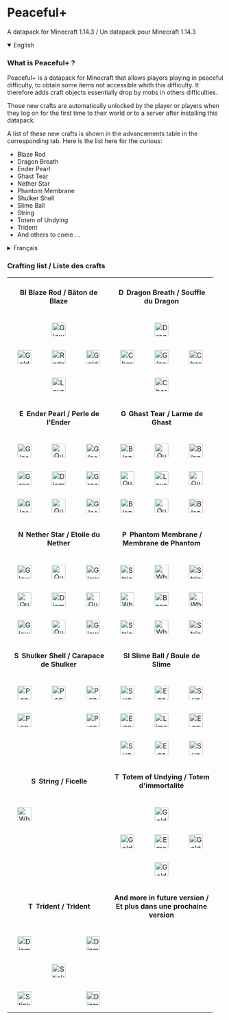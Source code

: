 # Peaceful+
A datapack for Minecraft 1.14.3 / Un datapack pour Minecraft 1.14.3

<details open>
  <summary>English</summary>
  
### What is Peaceful+ ?
Peaceful+ is a datapack for Minecraft that allows players playing in peaceful difficulty, to obtain some items not accessible whith this difficulty. It therefore adds craft objects essentially drop by mobs in others difficulties.

Those new crafts are automatically unlocked by the player or players when they log on for the first time to their world or to a server after installing this datapack.

A list of these new crafts is shown in the advancements table in the corresponding tab. Here is the list here for the curious:

- Blaze Rod
- Dragon Breath
- Ender Pearl
- Ghast Tear
- Nether Star
- Phantom Membrane
- Shulker Shell
- Slime Ball
- String
- Totem of Undying
- Trident
- And others to come ...

</details>

<details>
  <summary>Français</summary>

### Qu'est que Peaceful+ ?
Peaceful+ est un datapack pour Minecraft qui permet aux joueurs jouant en difficulté paisible, d'obtenir certains items non accessibles avec cette difficulté. Il rajoute donc des craft d'objets essentiellement laisser par les mobs dans les autres difficultés.

Ces nouveaux crafts sont automatiquement débloqués par le ou les joueurs lorsqu'ils se connectent pour la première fois sur leur monde ou sur un serveur après l'installation de ce datapack.

Une liste de ces nouveaux crafts vous est indiqué dans le tableau des progrès dans l'onglet correspondant. En voici la liste ici pour les curieux :

- Bâton de Blaze (Blaze Rod)
- Souffle de dragon (Dragon Breath)
- Perles de l'Ender (Ender Pearl)
- Larme de Ghast (Ghast Tear)
- Etoile du Nether (Nether Star)
- Membrane de Phantom (Phantom Membrane)
- Carapace de Shulker (Shulker Shell)
- Boule de Slime (Slime Ball)
- Ficelle (String)
- Totem d'immortalité (Totem of Undying)
- Trident (Trident)
- Et d'autres à venir ...

</details>

### Crafting list / Liste des crafts

<table align="center">
  
  <tr height="64px">
    <td colspan=3 align="center"><h4><img src="https://gamepedia.cursecdn.com/minecraft_fr_gamepedia/3/3a/B%C3%A2ton_de_Blaze.png?version=6bef504800ee17e512a09a3fcecf1b50" width="16" alt="Blaze Rod"> Blaze Rod / Bâton de Blaze</h4></td>
    <td colspan=3 align="center"><h4><img src="https://gamepedia.cursecdn.com/minecraft_fr_gamepedia/1/19/Souffle_de_dragon.png?version=933f0f7b954b4bc211d1792891d45a12" width="16" alt="Dragon Breath"> Dragon Breath / Souffle du Dragon</h4></td>
  </tr>
  
  <tr height="64px">
    <td width="64px" align="center"></td>
    <td width="64px" align="center"><img src="https://gamepedia.cursecdn.com/minecraft_fr_gamepedia/f/f7/Poudre_lumineuse.png?version=5bbc14436d953c8c44d0ce448c5abe9b" width="32" alt="Glowstone Dust"></td>
    <td width="64px" align="center"></td>
    <td width="64px" align="center"></td>
    <td width="64px" align="center"><img src="https://gamepedia.cursecdn.com/minecraft_fr_gamepedia/8/8d/T%C3%AAte_de_dragon.png?version=23743bdca92441e3cc9b04ec913ad3bc" width="32" alt="Dragon Head"></td>
    <td width="64px" align="center"></td>
  </tr>
  
  <tr height="64px">
    <td width="64px" align="center"><img src="https://gamepedia.cursecdn.com/minecraft_fr_gamepedia/f/f7/Lingot_d%27or.png?version=dc7e40b11247e67a0905fe5dd1827b06" width="32" alt="Gold Ingot"></td>
    <td width="64px" align="center"><img src="https://gamepedia.cursecdn.com/minecraft_fr_gamepedia/3/31/Redstone.png?version=44c3921215537100b5ad897c8d69cc52" width="32" alt="Redstone"></td>
    <td width="64px" align="center"><img src="https://gamepedia.cursecdn.com/minecraft_fr_gamepedia/f/f7/Lingot_d%27or.png?version=dc7e40b11247e67a0905fe5dd1827b06" width="32" alt="Gold Ingot"></td>
    <td width="64px" align="center"><img src="https://gamepedia.cursecdn.com/minecraft_fr_gamepedia/3/3c/Chorus.png?version=a9eba598488de1730c9debaba286d400" width="32" alt="Chorus Fruit"></td>
    <td width="64px" align="center"><img src="https://gamepedia.cursecdn.com/minecraft_fr_gamepedia/e/e8/Fiole.png?version=dc938c374c11decd23fcb46a0dfdb3ff" width="32" alt="Glass Bottle"></td>
    <td width="64px" align="center"><img src="https://gamepedia.cursecdn.com/minecraft_fr_gamepedia/3/3c/Chorus.png?version=a9eba598488de1730c9debaba286d400" width="32" alt="Chorus Fruit"></td>
   </tr>
   
   <tr height="64px">
    <td width="64px" align="center"></td>
    <td width="64px" align="center"><img src="https://gamepedia.cursecdn.com/minecraft_fr_gamepedia/5/5d/Seau_de_lave.png?version=37e983b003ef3d274523c02dc9af0d77" width="32" alt="Lava Bucket"></td>
    <td width="64px" align="center"></td>
    <td width="64px" align="center"></td>
    <td width="64px" align="center"><img src="https://gamepedia.cursecdn.com/minecraft_fr_gamepedia/3/3c/Chorus.png?version=a9eba598488de1730c9debaba286d400" width="32" alt="Chorus Fruit"></td>
    <td width="64px" align="center"></td>
   </tr>
   
   <tr height="64px">
    <td colspan=3 align="center"><h4><img src="https://gamepedia.cursecdn.com/minecraft_fr_gamepedia/4/41/Perle_de_l%27Ender.png?version=705fcb329ba6423bef2fac1650065be2" width="16" alt="Ender Pearl"> Ender Pearl / Perle de l'Ender</h4></td>
    <td colspan=3 align="center"><h4><img src="https://gamepedia.cursecdn.com/minecraft_fr_gamepedia/a/ac/Larme_de_Ghast.png?version=1b28e0685752cf084794ad4982841a9e" width="16" alt="Ghast Tear"> Ghast Tear / Larme de Ghast</h4></td>
  </tr>
  
  <tr height="64px">
    <td width="64px" align="center"><img src="https://gamepedia.cursecdn.com/minecraft_fr_gamepedia/archive/c/c5/20111002065309%21Vitre.png?version=c52ca9177ec341fa6d1fda6f3be6e67d" width="32" alt="Glass Pane"></td>
    <td width="64px" align="center"><img src="https://gamepedia.cursecdn.com/minecraft_fr_gamepedia/0/04/Quartz_du_Nether.png?version=b0926b4c58fcf0b1fbe49efcd5850eb5" width="32" alt="Quartz"></td>
    <td width="64px" align="center"><img src="https://gamepedia.cursecdn.com/minecraft_fr_gamepedia/archive/c/c5/20111002065309%21Vitre.png?version=c52ca9177ec341fa6d1fda6f3be6e67d" width="32" alt="Glass Pane"></td>
    <td width="64px" align="center"><img src="https://gamepedia.cursecdn.com/minecraft_fr_gamepedia/1/10/Poudre_de_Blaze.png?version=6ed164fcb09e4b18a68ca62d31b23165" width="32" alt="Blaze Powder"></td>
    <td width="64px" align="center"><img src="https://gamepedia.cursecdn.com/minecraft_fr_gamepedia/0/04/Quartz_du_Nether.png?version=b0926b4c58fcf0b1fbe49efcd5850eb5" width="32" alt="Quartz"></td>
    <td width="64px" align="center"><img src="https://gamepedia.cursecdn.com/minecraft_fr_gamepedia/1/10/Poudre_de_Blaze.png?version=6ed164fcb09e4b18a68ca62d31b23165" width="32" alt="Blaze Powder"></td>
  </tr>
  <tr height="64px">
    <td width="64px" align="center"><img src="https://gamepedia.cursecdn.com/minecraft_fr_gamepedia/3/3b/Vert_de_cactus.png?version=87fd1bd2426e33851f5a55885138a8c4" width="32" alt="Green Dye"></td>
    <td width="64px" align="center"><img src="https://gamepedia.cursecdn.com/minecraft_fr_gamepedia/6/64/Diamant.png?version=9a1d3ea72ad29d91aa6783cbb2edb04b" width="32" alt="Diamond"></td>
    <td width="64px" align="center"><img src="https://gamepedia.cursecdn.com/minecraft_fr_gamepedia/3/3b/Vert_de_cactus.png?version=87fd1bd2426e33851f5a55885138a8c4" width="32" alt="Green Dye"></td>
    <td width="64px" align="center"><img src="https://gamepedia.cursecdn.com/minecraft_fr_gamepedia/0/04/Quartz_du_Nether.png?version=b0926b4c58fcf0b1fbe49efcd5850eb5" width="32" alt="Quartz"></td>
    <td width="64px" align="center"><img src="https://gamepedia.cursecdn.com/minecraft_fr_gamepedia/5/5d/Seau_de_lave.png?version=37e983b003ef3d274523c02dc9af0d77" width="32" alt="Lava Bucket"></td>
    <td width="64px" align="center"><img src="https://gamepedia.cursecdn.com/minecraft_fr_gamepedia/0/04/Quartz_du_Nether.png?version=b0926b4c58fcf0b1fbe49efcd5850eb5" width="32" alt="Quartz"></td>
  </tr>
  <tr height="64px">
    <td width="64px" align="center"><img src="https://gamepedia.cursecdn.com/minecraft_fr_gamepedia/archive/c/c5/20111002065309%21Vitre.png?version=c52ca9177ec341fa6d1fda6f3be6e67d" width="32" alt="Glass Pane"></td>
    <td width="64px" align="center"><img src="https://gamepedia.cursecdn.com/minecraft_fr_gamepedia/0/04/Quartz_du_Nether.png?version=b0926b4c58fcf0b1fbe49efcd5850eb5" width="32" alt="Quartz"></td>
    <td width="64px" align="center"><img src="https://gamepedia.cursecdn.com/minecraft_fr_gamepedia/archive/c/c5/20111002065309%21Vitre.png?version=c52ca9177ec341fa6d1fda6f3be6e67d" width="32" alt="Glass Pane"></td>
    <td width="64px" align="center"><img src="https://gamepedia.cursecdn.com/minecraft_fr_gamepedia/1/10/Poudre_de_Blaze.png?version=6ed164fcb09e4b18a68ca62d31b23165" width="32" alt="Blaze Powder"></td>
    <td width="64px" align="center"><img src="https://gamepedia.cursecdn.com/minecraft_fr_gamepedia/0/04/Quartz_du_Nether.png?version=b0926b4c58fcf0b1fbe49efcd5850eb5" width="32" alt="Quartz"></td>
    <td width="64px" align="center"><img src="https://gamepedia.cursecdn.com/minecraft_fr_gamepedia/1/10/Poudre_de_Blaze.png?version=6ed164fcb09e4b18a68ca62d31b23165" width="32" alt="Blaze Powder"></td>
  </tr>
  
  <tr height="64px">
    <td colspan=3 align="center"><h4><img src="https://gamepedia.cursecdn.com/minecraft_fr_gamepedia/1/16/%C3%89toile_du_Nether.png?version=987b1dc5ec97218f68fe3004ffd7cfc9" width="16" alt="Nether Star"> Nether Star / Etoile du Nether</h4></td>
    <td colspan=3 align="center"><h4><img src="https://gamepedia.cursecdn.com/minecraft_fr_gamepedia/5/5b/Membrane_de_Phantom.png?version=a3a5b45dd3327cdf02e44252667d7c9d" width="16" alt="Phantom Membrane"> Phantom Membrane / Membrane de Phantom</h4></td>
  </tr>
  
  <tr height="64px">
    <td width="64px" align="center"><img src="https://gamepedia.cursecdn.com/minecraft_fr_gamepedia/f/f7/Poudre_lumineuse.png?version=5bbc14436d953c8c44d0ce448c5abe9b" width="32" alt="Glowstone Dust"></td>
    <td width="64px" align="center"><img src="https://gamepedia.cursecdn.com/minecraft_fr_gamepedia/0/04/Quartz_du_Nether.png?version=b0926b4c58fcf0b1fbe49efcd5850eb5" width="32" alt="Quartz"></td>
    <td width="64px" align="center"><img src="https://gamepedia.cursecdn.com/minecraft_fr_gamepedia/f/f7/Poudre_lumineuse.png?version=5bbc14436d953c8c44d0ce448c5abe9b" width="32" alt="Glowstone Dust"></td>
    <td width="64px" align="center"><img src="https://gamepedia.cursecdn.com/minecraft_fr_gamepedia/c/ce/Ficelle.png?version=aa82ab92f0167c6282e545e69ca96417" width="32" alt="String"></td>
    <td width="64px" align="center"><img src="https://gamepedia.cursecdn.com/minecraft_fr_gamepedia/9/98/Laine_blanche.png?version=5aa8e15785a98529547805bbca962b8a" width="32" alt="White Wool"></td>
    <td width="64px" align="center"><img src="https://gamepedia.cursecdn.com/minecraft_fr_gamepedia/c/ce/Ficelle.png?version=aa82ab92f0167c6282e545e69ca96417" width="32" alt="String"></td>
  </tr>
  <tr height="64px">
    <td width="64px" align="center"><img src="https://gamepedia.cursecdn.com/minecraft_fr_gamepedia/0/04/Quartz_du_Nether.png?version=b0926b4c58fcf0b1fbe49efcd5850eb5" width="32" alt="Quartz"></td>
    <td width="64px" align="center"><img src="https://gamepedia.cursecdn.com/minecraft_fr_gamepedia/b/b7/Bloc_de_diamant.png?version=df71b8e28c4841197467b7c877b12372" width="32" alt="Diamond Block"></td>
    <td width="64px" align="center"><img src="https://gamepedia.cursecdn.com/minecraft_fr_gamepedia/0/04/Quartz_du_Nether.png?version=b0926b4c58fcf0b1fbe49efcd5850eb5" width="32" alt="Quartz"></td>
    <td width="64px" align="center"><img src="https://gamepedia.cursecdn.com/minecraft_fr_gamepedia/9/98/Laine_blanche.png?version=5aa8e15785a98529547805bbca962b8a" width="32" alt="White Wool"></td>
    <td width="64px" align="center"><img src="https://gamepedia.cursecdn.com/minecraft_fr_gamepedia/d/d1/Banni%C3%A8re_blanche.png?version=9e737315d2d3167ea389d9df7e92b410" height="32" alt="Banners" align="center"></td>
    <td width="64px" align="center"><img src="https://gamepedia.cursecdn.com/minecraft_fr_gamepedia/9/98/Laine_blanche.png?version=5aa8e15785a98529547805bbca962b8a" width="32" alt="White Wool"></td>
  </tr>
  <tr height="64px">
    <td width="64px" align="center"><img src="https://gamepedia.cursecdn.com/minecraft_fr_gamepedia/f/f7/Poudre_lumineuse.png?version=5bbc14436d953c8c44d0ce448c5abe9b" width="32" alt="Glowstone Dust"></td>
    <td width="64px" align="center"><img src="https://gamepedia.cursecdn.com/minecraft_fr_gamepedia/0/04/Quartz_du_Nether.png?version=b0926b4c58fcf0b1fbe49efcd5850eb5" width="32" alt="Quartz"></td>
    <td width="64px" align="center"><img src="https://gamepedia.cursecdn.com/minecraft_fr_gamepedia/f/f7/Poudre_lumineuse.png?version=5bbc14436d953c8c44d0ce448c5abe9b" width="32" alt="Glowstone Dust"></td>
    <td width="64px" align="center"><img src="https://gamepedia.cursecdn.com/minecraft_fr_gamepedia/c/ce/Ficelle.png?version=aa82ab92f0167c6282e545e69ca96417" width="32" alt="String"></td>
    <td width="64px" align="center"><img src="https://gamepedia.cursecdn.com/minecraft_fr_gamepedia/9/98/Laine_blanche.png?version=5aa8e15785a98529547805bbca962b8a" width="32" alt="White Wool"></td>
    <td width="64px" align="center"><img src="https://gamepedia.cursecdn.com/minecraft_fr_gamepedia/c/ce/Ficelle.png?version=aa82ab92f0167c6282e545e69ca96417" width="32" alt="String"></td>
  </tr>
  
  <tr height="64px">
    <td colspan=3 align="center"><h4><img src="https://gamepedia.cursecdn.com/minecraft_fr_gamepedia/a/ac/Carapace_de_Shulker.png?version=0c72f1545dc3b36aa95a28e2e6792a89" width="16" alt="Shulker Shell"> Shulker Shell / Carapace de Shulker</h4></td>
    <td colspan=3 align="center"><h4><img src="https://gamepedia.cursecdn.com/minecraft_fr_gamepedia/0/06/Boule_de_Slime.png?version=ef5699153c639f69fe6de3558e3aabe3" width="16" alt="Slime Ball"> Slime Ball / Boule de Slime</h4></td>
  </tr>
  
  <tr height="64px">
    <td width="64px" align="center"><img src="https://gamepedia.cursecdn.com/minecraft_fr_gamepedia/b/b0/Chorus_%C3%A9clat%C3%A9.png?version=0236a5194924e007bb117a557d1e0e48" width="32" alt="Popped Chorus Fruit"></td>
    <td width="64px" align="center"><img src="https://gamepedia.cursecdn.com/minecraft_fr_gamepedia/b/b0/Chorus_%C3%A9clat%C3%A9.png?version=0236a5194924e007bb117a557d1e0e48" width="32" alt="Popped Chorus Fruit"></td>
    <td width="64px" align="center"><img src="https://gamepedia.cursecdn.com/minecraft_fr_gamepedia/b/b0/Chorus_%C3%A9clat%C3%A9.png?version=0236a5194924e007bb117a557d1e0e48" width="32" alt="Popped Chorus Fruit"></td>
    <td width="64px" align="center"><img src="https://gamepedia.cursecdn.com/minecraft_fr_gamepedia/3/36/Sucre.png?version=fe4b464075951ee6202674ac7cd8d64d" width="32" alt="Sugar"></td>
    <td width="64px" align="center"><img src="https://gamepedia.cursecdn.com/minecraft_fr_gamepedia/0/00/%C5%92uf.png?version=45f26a49363a93da9120aec06016715c" width="32" alt="Egg"></td>
    <td width="64px" align="center"><img src="https://gamepedia.cursecdn.com/minecraft_fr_gamepedia/3/36/Sucre.png?version=fe4b464075951ee6202674ac7cd8d64d" width="32" alt="Sugar"></td>
  </tr>
  <tr height="64px">
    <td width="64px" align="center"><img src="https://gamepedia.cursecdn.com/minecraft_fr_gamepedia/b/b0/Chorus_%C3%A9clat%C3%A9.png?version=0236a5194924e007bb117a557d1e0e48" width="32" alt="Popped Chorus Fruit"></td>
    <td width="64px" align="center"></td>
    <td width="64px" align="center"><img src="https://gamepedia.cursecdn.com/minecraft_fr_gamepedia/b/b0/Chorus_%C3%A9clat%C3%A9.png?version=0236a5194924e007bb117a557d1e0e48" width="32" alt="Popped Chorus Fruit"></td>
    <td width="64px" align="center"><img src="https://gamepedia.cursecdn.com/minecraft_fr_gamepedia/0/00/%C5%92uf.png?version=45f26a49363a93da9120aec06016715c" width="32" alt="Egg"></td>
    <td width="64px" align="center"><img src="https://gamepedia.cursecdn.com/minecraft_fr_gamepedia/5/57/Teinture_vert_clair.png?version=b73e9f281d3c450baf13de4c90a8251f" width="32" alt="Lime Dye"></td>
    <td width="64px" align="center"><img src="https://gamepedia.cursecdn.com/minecraft_fr_gamepedia/0/00/%C5%92uf.png?version=45f26a49363a93da9120aec06016715c" width="32" alt="Egg"></td>
  </tr>
  <tr height="64px">
    <td width="64px" align="center"></td>
    <td width="64px" align="center"></td>
    <td width="64px" align="center"></td>
    <td width="64px" align="center"><img src="https://gamepedia.cursecdn.com/minecraft_fr_gamepedia/3/36/Sucre.png?version=fe4b464075951ee6202674ac7cd8d64d" width="32" alt="Sugar"></td>
    <td width="64px" align="center"><img src="https://gamepedia.cursecdn.com/minecraft_fr_gamepedia/0/00/%C5%92uf.png?version=45f26a49363a93da9120aec06016715c" width="32" alt="Egg"></td>
    <td width="64px" align="center"><img src="https://gamepedia.cursecdn.com/minecraft_fr_gamepedia/3/36/Sucre.png?version=fe4b464075951ee6202674ac7cd8d64d" width="32" alt="Sugar"></td>
  </tr>
  
  <tr height="64px">
    <td colspan=3 align="center"><h4><img src="https://gamepedia.cursecdn.com/minecraft_fr_gamepedia/c/ce/Ficelle.png?version=aa82ab92f0167c6282e545e69ca96417" width="16" alt="String"> String / Ficelle</h4></td>
    <td colspan=3 align="center"><h4><img src="https://gamepedia.cursecdn.com/minecraft_fr_gamepedia/a/a0/Totem_d%27immortalit%C3%A9.png?version=8a0c6b58c13a1aa4e4f8fd84e48d1ba3" width="16" alt="Totem of Undying"> Totem of Undying / Totem d'immortalité</h4></td>
  </tr>
  
  <tr height="64px">
    <td width="64px" align="center"><img src="https://gamepedia.cursecdn.com/minecraft_fr_gamepedia/9/98/Laine_blanche.png?version=5aa8e15785a98529547805bbca962b8a" width="32" alt="White Wool"></td>
    <td width="64px" align="center"></td>
    <td width="64px" align="center"></td>
    <td width="64px" align="center"></td>
    <td width="64px" align="center"><img src="https://gamepedia.cursecdn.com/minecraft_fr_gamepedia/archive/a/af/20180217184509%21Casque_en_or.png?version=f561e992882ea9a34312d184c8dc746e" width="32" alt="Golden Helmet"></td>
    <td width="64px" align="center"></td>
  </tr>
  <tr height="64px">
    <td width="64px" align="center"></td>
    <td width="64px" align="center"></td>
    <td width="64px" align="center"></td>
    <td width="64px" align="center"><img src="https://gamepedia.cursecdn.com/minecraft_fr_gamepedia/f/f7/Lingot_d%27or.png?version=dc7e40b11247e67a0905fe5dd1827b06" width="32" alt="Gold Ingot"></td>
    <td width="64px" align="center"><img src="https://gamepedia.cursecdn.com/minecraft_fr_gamepedia/0/07/%C3%89meraude.png?version=bbfd2bd2c71550dc5463dbf791a5c2ca" width="32" alt="Emerald"></td>
    <td width="64px" align="center"><img src="https://gamepedia.cursecdn.com/minecraft_fr_gamepedia/f/f7/Lingot_d%27or.png?version=dc7e40b11247e67a0905fe5dd1827b06" width="32" alt="Gold Ingot"></td>
  </tr>
  <tr height="64px">
    <td width="64px" align="center"></td>
    <td width="64px" align="center"></td>
    <td width="64px" align="center"></td>
    <td width="64px" align="center"></td>
    <td width="64px" align="center"><img src="https://gamepedia.cursecdn.com/minecraft_fr_gamepedia/f/f7/Lingot_d%27or.png?version=dc7e40b11247e67a0905fe5dd1827b06" width="32" alt="Gold Ingot"></td>
    <td width="64px" align="center"></td>
  </tr>
  
  <tr height="64px">
    <td colspan=3 align="center"><h4><img src="https://gamepedia.cursecdn.com/minecraft_fr_gamepedia/9/9a/Trident.png?version=90fa4ec9c35972e240f5a2ad2011a206" height="16" alt="Trident"> Trident / Trident</h4></td>
    <td colspan=3 align="center"><h4>And more in future version / Et plus dans une prochaine version</h4></td>
  </tr>
  
  <tr height="64px">
    <td width="64px" align="center"><img src="https://gamepedia.cursecdn.com/minecraft_gamepedia/a/a0/Diamond_Sword.png?version=d3b1fbce65ce732c68aa8b544c1b081c" width="32" alt="Diamond Sword"></td>
    <td width="64px" align="center"></td>
    <td width="64px" align="center"><img src="https://gamepedia.cursecdn.com/minecraft_gamepedia/a/a0/Diamond_Sword.png?version=d3b1fbce65ce732c68aa8b544c1b081c" width="32" alt="Diamond Sword"></td>
  </tr>
  <tr height="64px">
    <td width="64px" align="center"></td>
    <td width="64px" align="center"><img src="https://gamepedia.cursecdn.com/minecraft_fr_gamepedia/d/d0/B%C3%A2ton.png?version=3489191e1acbb01c88bf3342346af62f" width="32" alt="Stick"></td>
    <td width="64px" align="center"></td>
  </tr>
  <tr height="64px">
    <td width="64px" align="center"><img src="https://gamepedia.cursecdn.com/minecraft_fr_gamepedia/d/d0/B%C3%A2ton.png?version=3489191e1acbb01c88bf3342346af62f" width="32" alt="Stick"></td>
    <td width="64px" align="center"></td>
    <td width="64px" align="center"><img src="https://gamepedia.cursecdn.com/minecraft_gamepedia/a/a0/Diamond_Sword.png?version=d3b1fbce65ce732c68aa8b544c1b081c" width="32" alt="Diamond Sword"></td>
  </tr>
</table>





#### 

<table>
  
</table>

